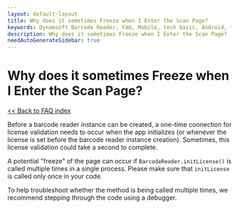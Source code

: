 ```yaml
---
layout: default-layout
title: Why does it sometimes Freeze when I Enter the Scan Page? 
keywords: Dynamsoft Barcode Reader, FAQ, Mobile, tech basic, Android, freeze, page
description: Why does it sometimes Freeze when I Enter the Scan Page?
needAutoGenerateSidebar: true
---
```


# Why does it sometimes Freeze when I Enter the Scan Page?

[<< Back to FAQ index](index.md)

Before a barcode reader instance can be created, a one-time connection for license validation needs to occur when the app initializes (or whenever the license is set before the barcode reader instance creation). Sometimes, this license validation could take a second to complete.

A potential "freeze" of the page can occur if `BarcodeReader.initLicense()` is called multiple times in a single process. Please make sure that `initLicense` is called only once in your code.

To help troubleshoot whether the method is being called multiple times, we recommend stepping through the code using a debugger.